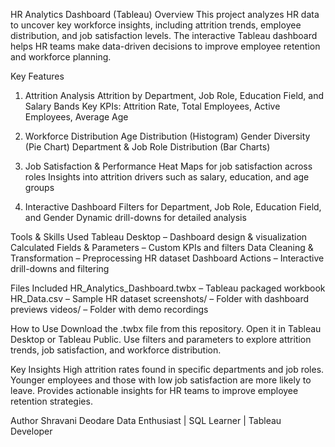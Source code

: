 HR Analytics Dashboard (Tableau)
Overview
This project analyzes HR data to uncover key workforce insights, including attrition trends, employee distribution, and job satisfaction levels.
The interactive Tableau dashboard helps HR teams make data-driven decisions to improve employee retention and workforce planning.

Key Features
1. Attrition Analysis
Attrition by Department, Job Role, Education Field, and Salary Bands
Key KPIs: Attrition Rate, Total Employees, Active Employees, Average Age

2. Workforce Distribution
Age Distribution (Histogram)
Gender Diversity (Pie Chart)
Department & Job Role Distribution (Bar Charts)

3. Job Satisfaction & Performance
Heat Maps for job satisfaction across roles
Insights into attrition drivers such as salary, education, and age groups

4. Interactive Dashboard
Filters for Department, Job Role, Education Field, and Gender
Dynamic drill-downs for detailed analysis

Tools & Skills Used
Tableau Desktop – Dashboard design & visualization
Calculated Fields & Parameters – Custom KPIs and filters
Data Cleaning & Transformation – Preprocessing HR dataset
Dashboard Actions – Interactive drill-downs and filtering

Files Included
HR_Analytics_Dashboard.twbx – Tableau packaged workbook
HR_Data.csv – Sample HR dataset
screenshots/ – Folder with dashboard previews
videos/ – Folder with demo recordings

How to Use
Download the .twbx file from this repository.
Open it in Tableau Desktop or Tableau Public.
Use filters and parameters to explore attrition trends, job satisfaction, and workforce distribution.

Key Insights
High attrition rates found in specific departments and job roles.
Younger employees and those with low job satisfaction are more likely to leave.
Provides actionable insights for HR teams to improve employee retention strategies.

Author
Shravani Deodare
Data Enthusiast | SQL Learner | Tableau Developer
